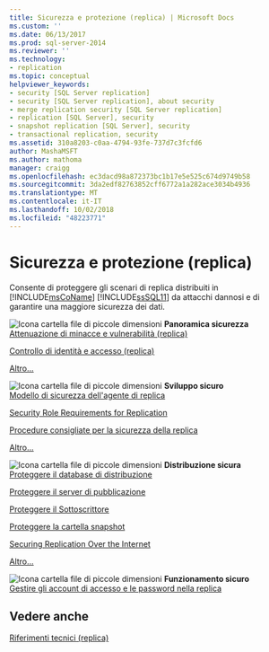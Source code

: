```yaml
---
title: Sicurezza e protezione (replica) | Microsoft Docs
ms.custom: ''
ms.date: 06/13/2017
ms.prod: sql-server-2014
ms.reviewer: ''
ms.technology:
- replication
ms.topic: conceptual
helpviewer_keywords:
- security [SQL Server replication]
- security [SQL Server replication], about security
- merge replication security [SQL Server replication]
- replication [SQL Server], security
- snapshot replication [SQL Server], security
- transactional replication, security
ms.assetid: 310a8203-c0aa-4794-93fe-737d7c3fcfd6
author: MashaMSFT
ms.author: mathoma
manager: craigg
ms.openlocfilehash: ec3dacd98a872373bc1b17e5e525c674d9749b58
ms.sourcegitcommit: 3da2edf82763852cff6772a1a282ace3034b4936
ms.translationtype: MT
ms.contentlocale: it-IT
ms.lasthandoff: 10/02/2018
ms.locfileid: "48223771"
---
```

# <a name="security-and-protection-replication"></a>Sicurezza e protezione (replica)
  Consente di proteggere gli scenari di replica distribuiti in [!INCLUDE[msCoName](../../../includes/msconame-md.md)] [!INCLUDE[ssSQL11](../../../includes/sssql11-md.md)] da attacchi dannosi e di garantire una maggiore sicurezza dei dati.  
  
 ![Icona cartella file di piccole dimensioni](../../../integration-services/media/filefolder-small.gif "Icona cartella file di piccole dimensioni") **Panoramica sicurezza**  
 [Attenuazione di minacce e vulnerabilità &#40;replica&#41;](threat-and-vulnerability-mitigation-replication.md)  
  
 [Controllo di identità e accesso &#40;replica&#41;](identity-and-access-control-replication.md)  
  
 [Altro...](security-overview-replication.md)  
  
 ![Icona cartella file di piccole dimensioni](../../../integration-services/media/filefolder-small.gif "Icona cartella file di piccole dimensioni") **Sviluppo sicuro**  
 [Modello di sicurezza dell'agente di replica](replication-agent-security-model.md)  
  
 [Security Role Requirements for Replication](security-role-requirements-for-replication.md)  
  
 [Procedure consigliate per la sicurezza della replica](replication-security-best-practices.md)  
  
 [Altro...](secure-development-replication.md)  
  
 ![Icona cartella file di piccole dimensioni](../../../integration-services/media/filefolder-small.gif "Icona cartella file di piccole dimensioni") **Distribuzione sicura**  
 [Proteggere il database di distribuzione](secure-the-distributor.md)  
  
 [Proteggere il server di pubblicazione](secure-the-publisher.md)  
  
 [Proteggere il Sottoscrittore](secure-the-subscriber.md)  
  
 [Proteggere la cartella snapshot](secure-the-snapshot-folder.md)  
  
 [Securing Replication Over the Internet](securing-replication-over-the-internet.md)  
  
 [Altro...](secure-deployment-replication.md)  
  
 ![Icona cartella file di piccole dimensioni](../../../integration-services/media/filefolder-small.gif "Icona cartella file di piccole dimensioni") **Funzionamento sicuro**  
 [Gestire gli account di accesso e le password nella replica](manage-logins-and-passwords-in-replication.md)  
  
## <a name="see-also"></a>Vedere anche  
 [Riferimenti tecnici &#40;replica&#41;](../technical-reference-replication.md)  
  
  
